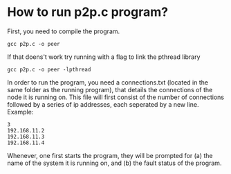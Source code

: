 # How to run p2p.c program?

First, you need to compile the program.
```
gcc p2p.c -o peer
```
If that doens't work try running with a flag to link the pthread library
```
gcc p2p.c -o peer -lpthread
```

In order to run the program, you need a connections.txt (located in the same folder as the running program), that details the connections of the node it is running on.
This file will first consist of the number of connections followed by a series of ip addresses, each seperated by a new line. <br/>
Example:
```
3
192.168.11.2
192.168.11.3
192.168.11.4
```

Whenever, one first starts the program, they will be prompted for (a) the name of the system it is running on, and (b) the fault status of the program.
